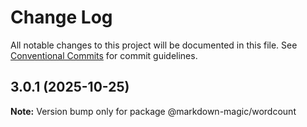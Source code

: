 # Change Log

All notable changes to this project will be documented in this file.
See [Conventional Commits](https://conventionalcommits.org) for commit guidelines.

## 3.0.1 (2025-10-25)

**Note:** Version bump only for package @markdown-magic/wordcount
